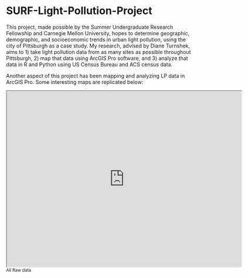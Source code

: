 # SURF-Light-Pollution-Project

This project, made possible by the Summer Undergraduate Research Fellowship and Carnegie Mellon University, hopes to determine geographic, demographic, and socioeconomic trends in urban light pollution, using the city of Pittsburgh as a case study.
My research, advised by Diane Turnshek, aims to 1) take light pollution data from as many sites as possible throughout Pittsburgh, 2) map that data using ArcGIS Pro software, and 3) analyze that data in R and Python using US Census Bureau and ACS census data.

Another aspect of this project has been mapping and analyzing LP data in ArcGIS Pro. Some interesting maps are replicated below:

<iframe src="https://drive.google.com/file/d/1DRcuVzcIDF54MbD7n-oodU3E_9dtNLkd/preview" width="640" height="480" allow="autoplay"></iframe>
<sub>All Raw data</sub>
